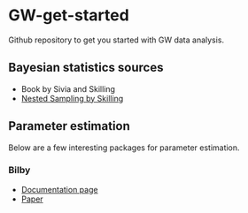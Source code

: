 # GW-get-started
Github repository to get you started with GW data analysis.

## Bayesian statistics sources

- Book by Sivia and Skilling
- [Nested Sampling by Skilling](https://www.mrao.cam.ac.uk/~steve/malta2009/images/nestposter.pdf)


## Parameter estimation

Below are a few interesting packages for parameter estimation.

### Bilby

- [Documentation page](https://lscsoft.docs.ligo.org/bilby/)
- [Paper](https://arxiv.org/abs/1811.02042)
